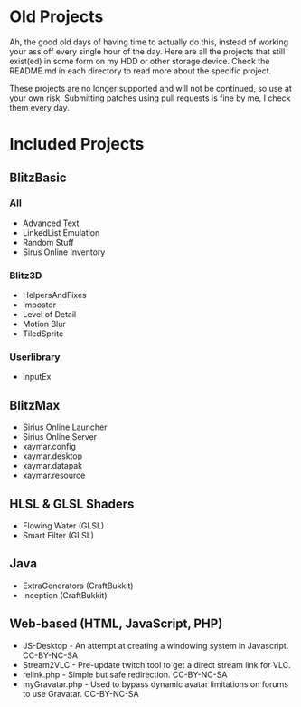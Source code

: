 # Old Projects #

Ah, the good old days of having time to actually do this, instead of working your ass off every single hour of the day. Here are all the projects that still exist(ed) in some form on my HDD or other storage device. Check the README.md in each directory to read more about the specific project.

These projects are no longer supported and will not be continued, so use at your own risk. Submitting patches using pull requests is fine by me, I check them every day.

# Included Projects #

## BlitzBasic ##

### All ###

* Advanced Text
* LinkedList Emulation
* Random Stuff
* Sirus Online Inventory

### Blitz3D ###

* HelpersAndFixes
* Impostor
* Level of Detail
* Motion Blur
* TiledSprite

### Userlibrary ###

* InputEx

## BlitzMax ##

* Sirius Online Launcher
* Sirius Online Server
* xaymar.config
* xaymar.desktop
* xaymar.datapak
* xaymar.resource

## HLSL & GLSL Shaders ##

* Flowing Water (GLSL)
* Smart Filter (GLSL)

## Java ##

* ExtraGenerators (CraftBukkit)
* Inception (CraftBukkit)

## Web-based (HTML, JavaScript, PHP) ##

* JS-Desktop - An attempt at creating a windowing system in Javascript. CC-BY-NC-SA
* Stream2VLC - Pre-update twitch tool to get a direct stream link for VLC.
* relink.php - Simple but safe redirection. CC-BY-NC-SA
* myGravatar.php - Used to bypass dynamic avatar limitations on forums to use Gravatar. CC-BY-NC-SA